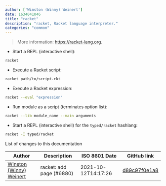 ```yaml
---
author: ['Winston (Winny) Weinert']
date: 1634041046
title: "racket"
description: "racket, Racket language interpreter."
categories: "common"
---
```

> More information: <https://racket-lang.org>.

- Start a REPL (interactive shell):

```bash
racket
```

- Execute a Racket script:

```bash
racket path/to/script.rkt
```

- Execute a Racket expression:

```bash
racket --eval "expression"
```

- Run module as a script (terminates option list):

```bash
racket --lib module_name --main arguments
```

- Start a REPL (interactive shell) for the `typed/racket` hashlang:

```bash
racket -I typed/racket
```
List of changes to this documentation


Author | Description | ISO 8601 Date | GitHub link
------|-----|-----|-----
[Winston (Winny) Weinert](mailto:winston@ml1.net) | racket: add page (#6880) | 2021-10-12T14:17:26 | [d89c97f0e1a8](https://github.com/tldr-pages/tldr/commit/d89c97f0e1a833613498cd338c4add95c0201139)

